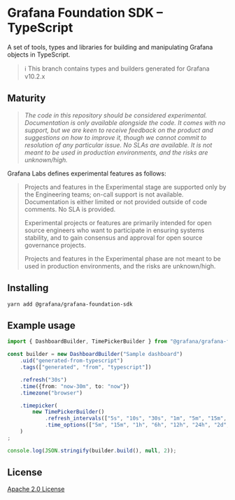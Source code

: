 # Grafana Foundation SDK – TypeScript

A set of tools, types and libraries for building and manipulating Grafana objects in TypeScript.

> ℹ️ This branch contains types and builders generated for Grafana v10.2.x

## Maturity

> _The code in this repository should be considered experimental. Documentation is only
available alongside the code. It comes with no support, but we are keen to receive
feedback on the product and suggestions on how to improve it, though we cannot commit
to resolution of any particular issue. No SLAs are available. It is not meant to be used
in production environments, and the risks are unknown/high._

Grafana Labs defines experimental features as follows:

> Projects and features in the Experimental stage are supported only by the Engineering
teams; on-call support is not available. Documentation is either limited or not provided
outside of code comments. No SLA is provided.
>
> Experimental projects or features are primarily intended for open source engineers who
want to participate in ensuring systems stability, and to gain consensus and approval
for open source governance projects.
>
> Projects and features in the Experimental phase are not meant to be used in production
environments, and the risks are unknown/high.

## Installing

```shell
yarn add @grafana/grafana-foundation-sdk
```

## Example usage

```typescript
import { DashboardBuilder, TimePickerBuilder } from "@grafana/grafana-foundation-sdk/dashboard";

const builder = new DashboardBuilder("Sample dashboard")
    .uid("generated-from-typescript")
    .tags(["generated", "from", "typescript"])

    .refresh("30s")
    .time({from: "now-30m", to: "now"})
    .timezone("browser")

    .timepicker(
        new TimePickerBuilder()
            .refresh_intervals(["5s", "10s", "30s", "1m", "5m", "15m", "30m", "1h", "2h", "1d"])
            .time_options(["5m", "15m", "1h", "6h", "12h", "24h", "2d", "7d", "30d"]),
    )
;

console.log(JSON.stringify(builder.build(), null, 2));
```

## License

[Apache 2.0 License](./LICENSE)
